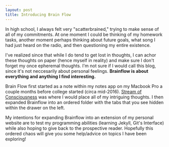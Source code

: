 ```yaml
---
layout: post
title: Introducing Brain Flow
---
```


In high school, I always felt very "scatterbrained," trying to make sense of all of my commitments. At one moment I could be thinking of my homework tasks, another moment perhaps thinking about future goals, what song I had just heard on the radio, and then questioning my entire existence.

I've realized since that while I do tend to get lost in thoughts, I can achor these thoughts on paper (hence myself in reality) and make sure I don't forget my once epheremal thoughts. I'm not sure if I would call this blog, since it's not neccesarily about personal feelings. **Brainflow is about everything and anything I find interesting.** 

Brain Flow first started as a note within my notes app on my Macbook Pro a couple months before college started (circa mid-2016). [Stream of Consciousness](https://bjchia.github.io/quotes.html) was where I would place all of my intriguing thoughts. I then expanded Brainflow into an ordered folder with the tabs that you see hidden within the drawer on the left. 

My intentions for expanding Brainflow into an extension of my personal website are to test my programming abilities (learning Jekyll, Git's Interface) while also hoping to give back to the prospective reader. Hopefully this ordered chaos will give you some help/advice on topics I have been exploring!


